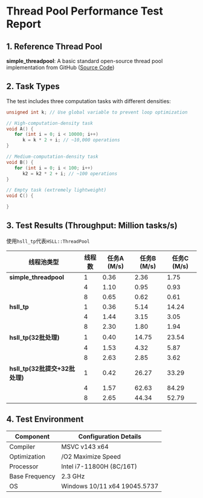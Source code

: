 # Thread Pool Performance Test Report  

## 1. Reference Thread Pool  
**simple_threadpool**: A basic standard open-source thread pool implementation from GitHub ([Source Code](https://github.com/progschj/ThreadPool.git))  

## 2. Task Types  
The test includes three computation tasks with different densities:  

```cpp  
unsigned int k; // Use global variable to prevent loop optimization  

// High-computation-density task  
void A() {  
   for (int i = 0; i < 10000; i++)  
      k = k * 2 + i; // ~10,000 operations  
}  

// Medium-computation-density task  
void B() {  
   for (int i = 0; i < 100; i++)  
      k2 = k2 * 2 + i; // ~100 operations  
}  

// Empty task (extremely lightweight)  
void C() {  

}  
```  

## 3. Test Results (Throughput: Million tasks/s)  

使用```hsll_tp```代表```HSLL::ThreadPool```


| 线程池类型               | 线程数 | 任务A (M/s) | 任务B (M/s) | 任务C (M/s) |
|--------------------------|--------|-------------|-------------|-------------|
| **simple_threadpool**    | 1      | 0.36        | 2.36        | 1.75        |
|                          | 4      | 1.10        | 0.95        | 0.93        |
|                          | 8      | 0.65        | 0.62        | 0.61        |
| **hsll_tp**              | 1      | 0.36        | 5.14        | 14.24       |
|                          | 4      | 1.44        | 3.15        | 3.05        |
|                          | 8      | 2.30        | 1.80        | 1.94        |
| **hsll_tp(32批处理)**     | 1      | 0.40        | 14.75       | 23.54       |
|                          | 4      | 1.53        | 4.32        | 5.87        |
|                          | 8      | 2.63        | 2.85        | 3.62        |
| **hsll_tp(32批提交+32批处理)** | 1      | 0.42        |26.27       | 33.29   |
|                          | 4      | 1.57        | 62.63        | 84.29      |
|                          | 8      | 2.65        | 44.34        | 52.79      |

## 4. Test Environment  
| Component       | Configuration Details             |  
|-----------------|-----------------------------------|  
| Compiler        | MSVC v143 x64                     |  
| Optimization    | /O2 Maximize Speed                |  
| Processor       | Intel i7-11800H (8C/16T)          |  
| Base Frequency  | 2.3 GHz                           |  
| OS              | Windows 10/11 x64 19045.5737      |  
